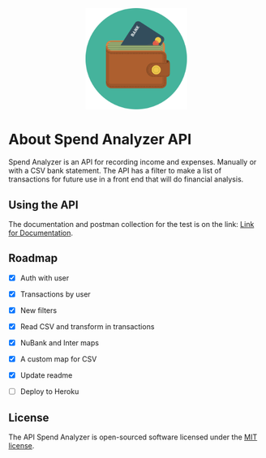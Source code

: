 <p align="center"><a href="#" target="_blank"><img src="https://raw.githubusercontent.com/GabrielDSousa/arts/master/flatwallet.svg" width="200" alt="Laravel Logo"></a></p>

# About Spend Analyzer API

Spend Analyzer is an API for recording income and expenses. Manually or with a CSV bank statement. The API has a filter to make a list of transactions for future use in a front end that will do financial analysis.

## Using the API
The documentation and postman collection for the test is on the link: 
<a href="https://documenter.getpostman.com/view/22435256/2s83znpM84">Link for Documentation</a>.

## Roadmap
* [x] Auth with user
* [x] Transactions by user
* [x] New filters
* [x] Read CSV and transform in transactions
* [x] NuBank and Inter maps
* [x] A custom map for CSV
* [x] Update readme
* [ ] Deploy to Heroku


## License

The API Spend Analyzer is open-sourced software licensed under the [MIT license](https://opensource.org/licenses/MIT).
